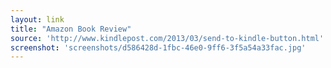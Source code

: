 ```yaml
---
layout: link
title: "Amazon Book Review"
source: 'http://www.kindlepost.com/2013/03/send-to-kindle-button.html'
screenshot: 'screenshots/d586428d-1fbc-46e0-9ff6-3f5a54a33fac.jpg'
---
```


